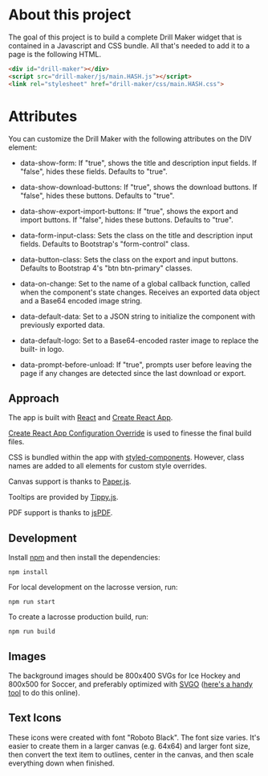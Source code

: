 # About this project

The goal of this project is to build a complete Drill Maker widget that is
contained in a Javascript and CSS bundle. All that's needed to add it to a page
is the following HTML.

```html
<div id="drill-maker"></div>
<script src="drill-maker/js/main.HASH.js"></script>
<link rel="stylesheet" href="drill-maker/css/main.HASH.css">
```

# Attributes

You can customize the Drill Maker with the following attributes on the DIV
element:

- data-show-form: If "true", shows the title and description input
  fields. If "false", hides these fields. Defaults to "true".

- data-show-download-buttons: If "true", shows the download buttons. If
  "false", hides these buttons. Defaults to "true".

- data-show-export-import-buttons: If "true", shows the export and import
  buttons. If "false", hides these buttons. Defaults to "true".

- data-form-input-class: Sets the class on the title and description input
  fields. Defaults to Bootstrap's "form-control" class.

- data-button-class: Sets the class on the export and input buttons. Defaults
  to Bootstrap 4's "btn btn-primary" classes.

- data-on-change: Set to the name of a global callback function, called when
  the component's state changes. Receives an exported data object and a Base64
  encoded image string.

- data-default-data: Set to a JSON string to initialize the component with
  previously exported data.

- data-default-logo: Set to a Base64-encoded raster image to replace the built-
  in logo.

- data-prompt-before-unload: If "true", prompts user before leaving the page if
  any changes are detected since the last download or export.

## Approach

The app is built with [React][React] and [Create React App][CRA].

[Create React App Configuration Override][craco] is used to finesse the final
build files.

CSS is bundled within the app with [styled-components][styled-components].
However, class names are added to all elements for custom style overrides.

Canvas support is thanks to [Paper.js][paper].

Tooltips are provided by [Tippy.js][tippy].

PDF support is thanks to [jsPDF][jsPDF].

## Development

Install [npm][npm] and then install the dependencies:

```
npm install
```

For local development on the lacrosse version, run:

```
npm run start
```

To create a lacrosse production build, run:

```
npm run build
```

## Images

The background images should be 800x400 SVGs for Ice Hockey and 800x500 for
Soccer, and preferably optimized with [SVGO][svgo]
([here's a handy tool][svgo-online] to do this online).

## Text Icons

These icons were created with font "Roboto Black". The font size varies.
It's easier to create them in a larger canvas (e.g. 64x64) and larger font
size, then convert the text item to outlines, center in the canvas, and then
scale everything down when finished.

[React]: https://reactjs.org/
[CRA]: https://create-react-app.dev/
[craco]: https://github.com/gsoft-inc/craco
[styled-components]: https://styled-components.com/
[paper]: http://paperjs.org/
[tippy]: https://atomiks.github.io/tippyjs/
[jsPDF]: https://github.com/MrRio/jsPDF
[npm]: https://www.npmjs.com/
[svgo]: https://github.com/svg/svgo
[svgo-online]: https://jakearchibald.github.io/svgomg/

